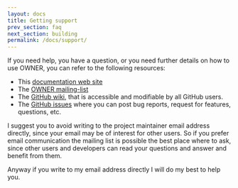 ```yaml
---
layout: docs
title: Getting support
prev_section: faq
next_section: building
permalink: /docs/support/
---
```



If you need help, you have a question, or you need further details on how to use
OWNER, you can refer to the following resources:

 - This [documentation web site](http://owner.aeonbits.org) 
 - The [OWNER mailing-list](http://groups.google.com/group/owner-api)
 - The [GitHub wiki](https://github.com/lviggiano/owner/wiki), that is 
   accessible and modifiable by all GitHub users.
 - The [GitHub issues](https://github.com/lviggiano/owner/issues) where you can
   post bug reports, request for features, questions, etc.
   
I suggest you to avoid writing to the project maintainer email address directly, 
since your email may be of interest for other users. So if you prefer email 
communication the mailing list is possible the best place where to ask, since 
other users and developers can read your questions and answer and benefit from 
them.

Anyway if you write to my email address directly I will do my best to help you.
